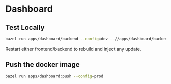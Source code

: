 # Dashboard

## Test Locally

```bash
bazel run apps/dashboard/backend --config=dev --//apps/dashboard/backend:config.file=//deployment/apps/dashboard_blaizard_com:config.test.json
```

Restart either frontend/backend to rebuild and inject any update.

## Push the docker image

```bash
bazel run apps/dashboard:push --config=prod
```

